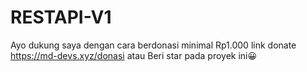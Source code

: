 # RESTAPI-V1

Ayo dukung saya dengan cara berdonasi minimal Rp1.000 link donate https://md-devs.xyz/donasi atau Beri star pada proyek ini😀
